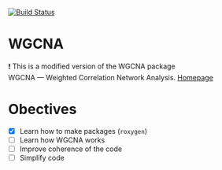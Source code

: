 [![Build Status](https://travis-ci.org/llrs/WGCNA.svg?branch=master)](https://travis-ci.org/llrs/WGCNA)

# WGCNA
:exclamation: This is a modified version of the WGCNA package  
WGCNA — Weighted Correlation Network Analysis. [Homepage](http://www.genetics.ucla.edu/labs/horvath/CoexpressionNetwork/Rpackages/WGCNA/)

# Obectives
- [x] Learn how to make packages (`roxygen`)
- [ ] Learn how WGCNA works
- [ ] Improve coherence of the code
- [ ] Simplify code
